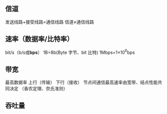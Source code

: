 


## 信道
发送线路+接受线路=通信线路
信道≠通信线路

## 速率（数据率/比特率）
bit/s（b/s或**bps**）
1B=8b(Byte 字节、bit 比特)
1Mbps=1×10$^6$bps
## 带宽
最高数据率
上行（传输）
下行（接收）
节点间通信最高速率由宽带、结点性能共同决定
（香农定理、奈氏准则）
## 吞吐量

<!--stackedit_data:
eyJoaXN0b3J5IjpbNDM0OTgyNDEsLTE2NjQ5OTUyNTFdfQ==
-->